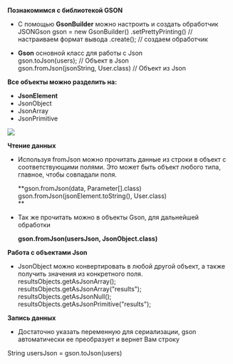 **Познакомимся с библиотекой GSON**

- С помощью **GsonBuilder** можно настроить и создать обработчик  
    JSONGson gson = new GsonBuilder() .setPrettyPrinting() // настраиваем формат вывода .create(); // создаем обработчик  
    
- **Gson** основной класс для работы с Json  
    gson.toJson(users); // Объект в Json  
    gson.fromJson(jsonString, User.class) // Объект из Json  
    

**Все объекты можно разделить на:**

- **JsonElement**
- JsonObject
- JsonArray
- JsonPrimitive

[![](https://lh6.googleusercontent.com/ZG2I_v9pXr7-yB8tOmok_rT4RqM_SbUZCRRuNc5w9X05Pwd01mll43-27_z9y68v8Cn-DhzVPrGO9U8AvduSfBYV-TNJaXwFL6Oxdxk5huNKkeRozQdX8hWF8dJqiJE2j_khs1nDDXaa9sjnfMm6qL5pKUBO64XRuDUsidXJ3ODkZVp_stc7trYL7JYPpSJV)](https://lh6.googleusercontent.com/ZG2I_v9pXr7-yB8tOmok_rT4RqM_SbUZCRRuNc5w9X05Pwd01mll43-27_z9y68v8Cn-DhzVPrGO9U8AvduSfBYV-TNJaXwFL6Oxdxk5huNKkeRozQdX8hWF8dJqiJE2j_khs1nDDXaa9sjnfMm6qL5pKUBO64XRuDUsidXJ3ODkZVp_stc7trYL7JYPpSJV)

**Чтение данных**

- Используя fromJson можно прочитать данные из строки в объект с соответствующими полями. Это может быть объект любого типа, главное, чтобы совпадали поля.  
      
    **gson.fromJson(data, Parameter[].class)  
    gson.fromJson(jsonElement.toString(), User.class)  
    **
- Так же прочитать можно в объекты Gson, для дальнейшей обработки  
      
    **gson.fromJson(usersJson, JsonObject.class)**

**Работа с объектами Json**

- JsonObject можно конвертировать в любой другой объект, а также получить значения из конкретного поля.  
    resultsObjects.getAsJsonArray();  
    resultsObjects.getAsJsonArray("results");  
    resultsObjects.getAsJsonNull();  
    resultsObjects.getAsJsonPrimitive("results");  
    

**Запись данных**

- Достаточно указать переменную для сериализации, gson автоматически ее преобразует и вернет Вам строку

String usersJson = gson.toJson(users)